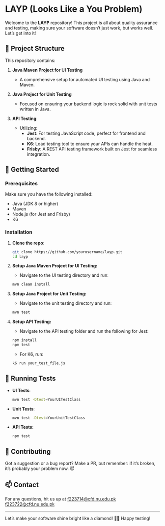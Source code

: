 # LAYP (Looks Like a You Problem)

Welcome to the **LAYP** repository! This project is all about quality assurance and testing, making sure your software doesn’t just work, but works well. Let’s get into it!

## 📁 Project Structure

This repository contains:

1. **Java Maven Project for UI Testing**
   - A comprehensive setup for automated UI testing using Java and Maven. 

2. **Java Project for Unit Testing**
   - Focused on ensuring your backend logic is rock solid with unit tests written in Java.

3. **API Testing**
   - Utilizing:
     - **Jest**: For testing JavaScript code, perfect for frontend and backend.
     - **K6**: Load testing tool to ensure your APIs can handle the heat.
     - **Frisby**: A REST API testing framework built on Jest for seamless integration.

## 🚀 Getting Started

### Prerequisites

Make sure you have the following installed:

- Java (JDK 8 or higher)
- Maven
- Node.js (for Jest and Frisby)
- K6

### Installation

1. **Clone the repo:**
   ```bash
   git clone https://github.com/yourusername/layp.git
   cd layp
   ```

2. **Setup Java Maven Project for UI Testing:**
   - Navigate to the UI testing directory and run:
   ```bash
   mvn clean install
   ```

3. **Setup Java Project for Unit Testing:**
   - Navigate to the unit testing directory and run:
   ```bash
   mvn test
   ```

4. **Setup API Testing:**
   - Navigate to the API testing folder and run the following for Jest:
   ```bash
   npm install
   npm test
   ```
   - For K6, run:
   ```bash
   k6 run your_test_file.js
   ```

## 🧪 Running Tests

- **UI Tests**: 
  ```bash
  mvn test -Dtest=YourUITestClass
  ```

- **Unit Tests**: 
  ```bash
  mvn test -Dtest=YourUnitTestClass
  ```

- **API Tests**: 
  ```bash
  npm test
  ```

## 📜 Contributing

Got a suggestion or a bug report? Make a PR, but remember: if it’s broken, it’s probably your problem now. 😈

## 📫 Contact

For any questions, hit us up at 
[f223714@cfd.nu.edu.pk](mailto:f223714@cfd.nu.edu.pk)
[f223722@cfd.nu.edu.pk](mailto:f223722@cfd.nu.edu.pk)



---

Let’s make your software shine bright like a diamond! 💎✨ Happy testing!

